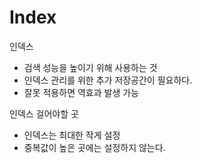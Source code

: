 # Index
인덱스

- 검색 성능을 높이기 위해 사용하는 것
- 인덱스 관리를 위한 추가 저장공간이 필요하다.
- 잘못 적용하면 역효과 발생 가능

인덱스 걸어야할 곳

- 인덱스는 최대한 작게 설정
- 중복값이 높은 곳에는 설정하지 않는다.